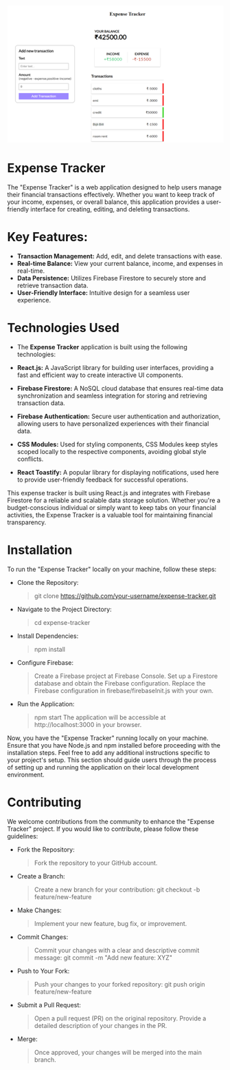 <img src="expense1.png" alt="image" />

# Expense Tracker

The "Expense Tracker" is a web application designed to help users manage their financial transactions effectively. 
Whether you want to keep track of your income, expenses, or overall balance, this application provides a user-friendly interface for creating, editing, and deleting transactions.

# Key Features:
* **Transaction Management:** Add, edit, and delete transactions with ease.
* **Real-time Balance:** View your current balance, income, and expenses in real-time.
* **Data Persistence:** Utilizes Firebase Firestore to securely store and retrieve transaction data.
* **User-Friendly Interface:** Intuitive design for a seamless user experience.

# Technologies Used
* The **Expense Tracker** application is built using the following technologies:

* **React.js:** A JavaScript library for building user interfaces, providing a fast and efficient way to create interactive UI components.

* **Firebase Firestore:** A NoSQL cloud database that ensures real-time data synchronization and seamless integration for storing and retrieving transaction data.

* **Firebase Authentication:** Secure user authentication and authorization, allowing users to have personalized experiences with their financial data.

* **CSS Modules:** Used for styling components, CSS Modules keep styles scoped locally to the respective components, avoiding global style conflicts.

* **React Toastify:** A popular library for displaying notifications, used here to provide user-friendly feedback for successful operations.
  
This expense tracker is built using React.js and integrates with Firebase Firestore for a reliable and scalable data storage solution. 
Whether you're a budget-conscious individual or simply want to keep tabs on your financial activities, the Expense Tracker is a valuable tool for maintaining financial transparency.


# Installation
To run the "Expense Tracker" locally on your machine, follow these steps:

* Clone the Repository:
  > git clone https://github.com/your-username/expense-tracker.git
  
* Navigate to the Project Directory:
  > cd expense-tracker

* Install Dependencies:
  > npm install
  
* Configure Firebase:
  > Create a Firebase project at Firebase Console.
  > Set up a Firestore database and obtain the Firebase configuration.
  > Replace the Firebase configuration in firebase/firebaseInit.js with your own.

* Run the Application:
  > npm start
  > The application will be accessible at http://localhost:3000 in your browser.

Now, you have the "Expense Tracker" running locally on your machine. 
Ensure that you have Node.js and npm installed before proceeding with the installation steps.
Feel free to add any additional instructions specific to your project's setup. 
This section should guide users through the process of setting up and running the application on their local development environment.


# Contributing
We welcome contributions from the community to enhance the "Expense Tracker" project. If you would like to contribute, please follow these guidelines:

* Fork the Repository:
   > Fork the repository to your GitHub account.
  
* Create a Branch:
  > Create a new branch for your contribution:
  > git checkout -b feature/new-feature
  
* Make Changes:
  > Implement your new feature, bug fix, or improvement.

* Commit Changes:
  > Commit your changes with a clear and descriptive commit message:
  > git commit -m "Add new feature: XYZ"


* Push to Your Fork:
  > Push your changes to your forked repository:
  > git push origin feature/new-feature
  
* Submit a Pull Request:
  > Open a pull request (PR) on the original repository.
  > Provide a detailed description of your changes in the PR.
  
* Merge:
  > Once approved, your changes will be merged into the main branch.
